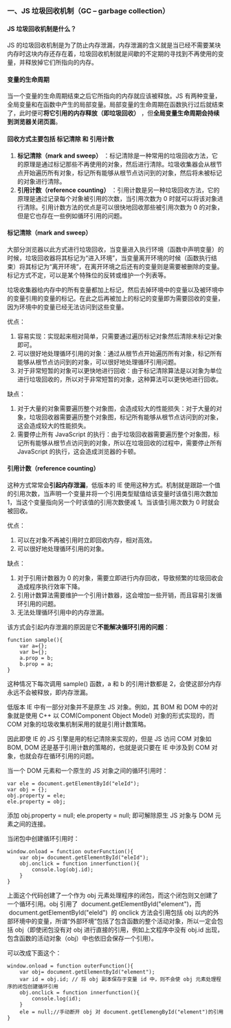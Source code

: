 <!--
 * @Author: Shu Binqi
 * @Date: 2023-03-02 01:16:45
 * @LastEditors: Shu Binqi
 * @LastEditTime: 2023-03-02 01:17:13
 * @Description: 八股文：JS 垃圾回收机制
 * @Version: 1.0.0
 * @FilePath: \interviewQuestions\八股文\JS垃圾回收机制.md
-->

### 一、JS 垃圾回收机制（GC – garbage collection）

#### JS 垃圾回收机制是什么？

JS 的垃圾回收机制是为了防止内存泄漏，内存泄漏的含义就是当已经不需要某块内存时这块内存还存在着，垃圾回收机制就是间歇的不定期的寻找到不再使用的变量，并释放掉它们所指向的内存。

#### 变量的生命周期

当一个变量的生命周期结束之后它所指向的内存就应该被释放。JS 有两种变量，全局变量和在函数中产生的局部变量。局部变量的生命周期在函数执行过后就结束了，此时便可**将它引用的内存释放（即垃圾回收）** ，但**全局变量生命周期会持续到浏览器关闭页面**。

#### 回收方式主要包括 标记清除 和 引用计数

1.  **标记清除（mark and sweep）** ：标记清除是一种常用的垃圾回收方法，它的原理是通过标记那些不再使用的对象，然后进行清除。垃圾收集器会从根节点开始遍历所有对象，标记所有能够从根节点访问到的对象，然后将未被标记的对象进行清除。
1.  **引用计数（reference counting）** ：引用计数是另一种垃圾回收方法，它的原理是通过记录每个对象被引用的次数，当引用次数为 0 时就可以将该对象进行清除。引用计数方法的优点是可以很快地回收那些被引用次数为 0 的对象，但是它也存在一些例如循环引用的问题。

#### 标记清除（mark and sweep）

大部分浏览器以此方式进行垃圾回收，当变量进入执行环境（函数中声明变量）的时候，垃圾回收器将其标记为“进入环境”，当变量离开环境的时候（函数执行结束）将其标记为“离开环境”，在离开环境之后还有的变量则是需要被删除的变量。标记方式不定，可以是某个特殊位的反转或维护一个列表等。

垃圾收集器给内存中的所有变量都加上标记，然后去掉环境中的变量以及被环境中的变量引用的变量的标记。在此之后再被加上的标记的变量即为需要回收的变量，因为环境中的变量已经无法访问到这些变量。

优点：

1.  容易实现：实现起来相对简单，只需要通过遍历标记对象然后清除未标记对象即可。
1.  可以很好地处理循环引用的对象：通过从根节点开始遍历所有对象，标记所有能够从根节点访问到的对象，可以很好地处理循环引用问题。
1.  对于非常短暂的对象可以更快地进行回收：由于标记清除算法是以对象为单位进行垃圾回收的，所以对于非常短暂的对象，这种算法可以更快地进行回收。

缺点：

1.  对于大量的对象需要遍历整个对象图，会造成较大的性能损失：对于大量的对象，垃圾回收器需要遍历整个对象图，标记所有能够从根节点访问到的对象，这会造成较大的性能损失。
1.  需要停止所有 JavaScript 的执行：由于垃圾回收器需要遍历整个对象图，标记所有能够从根节点访问到的对象，所以在垃圾回收的过程中，需要停止所有 JavaScript 的执行，这会造成浏览器的卡顿。

#### 引用计数（reference counting）

这种方式常常会**引起内存泄漏**，低版本的 IE 使用这种方式。机制就是跟踪一个值的引用次数，当声明一个变量并将一个引用类型赋值给该变量时该值引用次数加 1，当这个变量指向另一个时该值的引用次数便减 1。当该值引用次数为 0 时就会被回收。

优点：

1.  可以在对象不再被引用时立即回收内存，相对高效。
1.  可以很好地处理循环引用的对象。

缺点：

1.  对于引用计数器为 0 的对象，需要立即进行内存回收，导致频繁的垃圾回收会造成程序执行效率下降。
1.  引用计数算法需要维护一个引用计数器，这会增加一些开销，而且容易引发循环引用的问题。
1.  无法处理循环引用中的内存泄漏。

该方式会引起内存泄漏的原因是它**不能解决循环引用的问题**：

```
function sample(){
    var a={};
    var b={};
    a.prop = b;
    b.prop = a;
}
```

这种情况下每次调用 sample() 函数，a 和 b 的引用计数都是 2，会使这部分内存永远不会被释放，即内存泄漏。

低版本 IE 中有一部分对象并不是原生 JS 对象。例如，其 BOM 和 DOM 中的对象就是使用 C++ 以 COM(Component Object Model) 对象的形式实现的，而 COM 对象的垃圾收集机制采用的就是引用计数策略。

因此即使 IE 的 JS 引擎是用的标记清除来实现的，但是 JS 访问 COM 对象如 BOM, DOM 还是基于引用计数的策略的，也就是说只要在 IE 中涉及到 COM 对象，也就会存在循环引用的问题。

当一个 DOM 元素和一个原生的 JS 对象之间的循环引用时：

```
var ele = document.getElementById("eleId");
var obj = {};
obj.property = ele;
ele.property = obj;
```

添加 obj.property = null; ele.property = null; 即可解除原生 JS 对象与 DOM 元素之间的连接。

当闭包中创建循环引用时：

```
window.onload = function outerFunction(){
    var obj= document.getElementById("eleId");
    obj.onclick = function innerfunction(){
        console.log(obj.id);
    }
}
```

上面这个代码创建了一个作为 obj 元素处理程序的闭包，而这个闭包则又创建了一个循环引用。obj 引用了  document.getElementById("element")，而  document.getElementById("eleId")  的 onclick 方法会引用包括 obj 以内的外部环境中的变量，所谓“外部环境”包括了包含函数的整个活动对象，所以一定会包括 obj（即使闭包没有对 obj 进行直接的引用，例如上文程序中没有 obj.id 出现，包含函数的活动对象（obj）中也依旧会保存一个引用）。

可以改成下面这个：

```
window.onload = function outerFunction(){
    var obj= document.getElementById("element");
    var id = obj.id; // 将 obj 副本保存于变量 id 中，则不会使 obj 元素处理程序的闭包创建循环引用
    obj.onclick = function innerfunction(){
        console.log(id);
    }
    ele = null;//手动断开 obj 对 document.getElemengById("element")的引用
}
```
